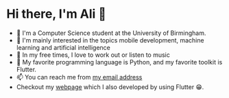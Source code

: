# Hi there, I'm Ali 👋

- 🔭 I'm a Computer Science student at the University of Birmingham.
- 🌱 I'm mainly interested in the topics mobile development, machine learning and artificial intelligence
- 👯 In my free times, I love to work out or listen to music
- 🤔 My favorite programming language is Python, and my favorite toolkit is Flutter.
- 📫 You can reach me from [my email address](mailto:aliccagatay@gmail.com)
- Checkout my [webpage](https://alicagatay.github.io/#/) which I also developed by using Flutter 😁.
